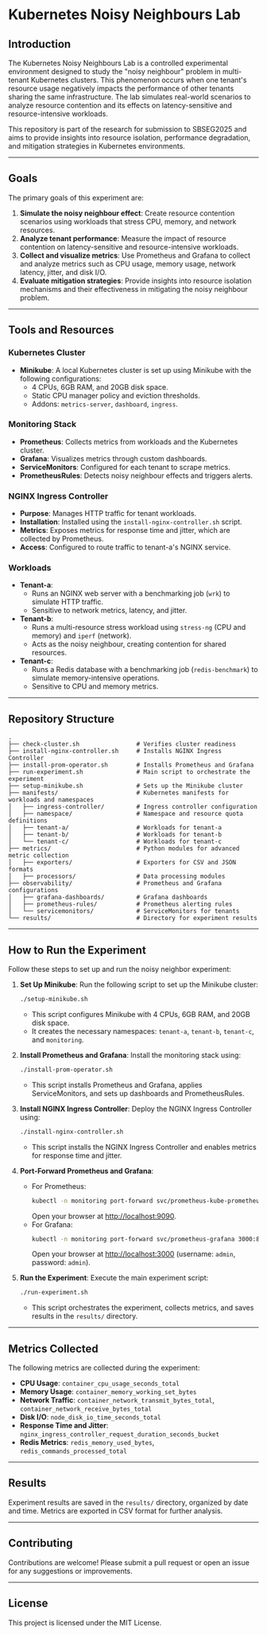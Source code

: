 # Kubernetes Noisy Neighbours Lab

## Introduction
The Kubernetes Noisy Neighbours Lab is a controlled experimental environment designed to study the "noisy neighbour" problem in multi-tenant Kubernetes clusters. This phenomenon occurs when one tenant's resource usage negatively impacts the performance of other tenants sharing the same infrastructure. The lab simulates real-world scenarios to analyze resource contention and its effects on latency-sensitive and resource-intensive workloads.

This repository is part of the research for submission to SBSEG2025 and aims to provide insights into resource isolation, performance degradation, and mitigation strategies in Kubernetes environments.

---

## Goals
The primary goals of this experiment are:
1. **Simulate the noisy neighbour effect**: Create resource contention scenarios using workloads that stress CPU, memory, and network resources.
2. **Analyze tenant performance**: Measure the impact of resource contention on latency-sensitive and resource-intensive workloads.
3. **Collect and visualize metrics**: Use Prometheus and Grafana to collect and analyze metrics such as CPU usage, memory usage, network latency, jitter, and disk I/O.
4. **Evaluate mitigation strategies**: Provide insights into resource isolation mechanisms and their effectiveness in mitigating the noisy neighbour problem.

---

## Tools and Resources

### Kubernetes Cluster
- **Minikube**: A local Kubernetes cluster is set up using Minikube with the following configurations:
  - 4 CPUs, 6GB RAM, and 20GB disk space.
  - Static CPU manager policy and eviction thresholds.
  - Addons: `metrics-server`, `dashboard`, `ingress`.

### Monitoring Stack
- **Prometheus**: Collects metrics from workloads and the Kubernetes cluster.
- **Grafana**: Visualizes metrics through custom dashboards.
- **ServiceMonitors**: Configured for each tenant to scrape metrics.
- **PrometheusRules**: Detects noisy neighbour effects and triggers alerts.

### NGINX Ingress Controller
- **Purpose**: Manages HTTP traffic for tenant workloads.
- **Installation**: Installed using the `install-nginx-controller.sh` script.
- **Metrics**: Exposes metrics for response time and jitter, which are collected by Prometheus.
- **Access**: Configured to route traffic to tenant-a's NGINX service.

### Workloads
- **Tenant-a**:
  - Runs an NGINX web server with a benchmarking job (`wrk`) to simulate HTTP traffic.
  - Sensitive to network metrics, latency, and jitter.
- **Tenant-b**:
  - Runs a multi-resource stress workload using `stress-ng` (CPU and memory) and `iperf` (network).
  - Acts as the noisy neighbour, creating contention for shared resources.
- **Tenant-c**:
  - Runs a Redis database with a benchmarking job (`redis-benchmark`) to simulate memory-intensive operations.
  - Sensitive to CPU and memory metrics.

---

## Repository Structure
```
.
├── check-cluster.sh                # Verifies cluster readiness
├── install-nginx-controller.sh     # Installs NGINX Ingress Controller
├── install-prom-operator.sh        # Installs Prometheus and Grafana
├── run-experiment.sh               # Main script to orchestrate the experiment
├── setup-minikube.sh               # Sets up the Minikube cluster
├── manifests/                      # Kubernetes manifests for workloads and namespaces
│   ├── ingress-controller/         # Ingress controller configuration
│   ├── namespace/                  # Namespace and resource quota definitions
│   ├── tenant-a/                   # Workloads for tenant-a
│   ├── tenant-b/                   # Workloads for tenant-b
│   └── tenant-c/                   # Workloads for tenant-c
├── metrics/                        # Python modules for advanced metric collection
│   ├── exporters/                  # Exporters for CSV and JSON formats
│   ├── processors/                 # Data processing modules
├── observability/                  # Prometheus and Grafana configurations
│   ├── grafana-dashboards/         # Grafana dashboards
│   ├── prometheus-rules/           # Prometheus alerting rules
│   └── servicemonitors/            # ServiceMonitors for tenants
└── results/                        # Directory for experiment results
```

---

## How to Run the Experiment

Follow these steps to set up and run the noisy neighbor experiment:

1. **Set Up Minikube**:
   Run the following script to set up the Minikube cluster:
   ```bash
   ./setup-minikube.sh
   ```
   - This script configures Minikube with 4 CPUs, 6GB RAM, and 20GB disk space.
   - It creates the necessary namespaces: `tenant-a`, `tenant-b`, `tenant-c`, and `monitoring`.

2. **Install Prometheus and Grafana**:
   Install the monitoring stack using:
   ```bash
   ./install-prom-operator.sh
   ```
   - This script installs Prometheus and Grafana, applies ServiceMonitors, and sets up dashboards and PrometheusRules.

3. **Install NGINX Ingress Controller**:
   Deploy the NGINX Ingress Controller using:
   ```bash
   ./install-nginx-controller.sh
   ```
   - This script installs the NGINX Ingress Controller and enables metrics for response time and jitter.

4. **Port-Forward Prometheus and Grafana**:
   - For Prometheus:
     ```bash
     kubectl -n monitoring port-forward svc/prometheus-kube-prometheus-prometheus 9090
     ```
     Open your browser at [http://localhost:9090](http://localhost:9090).
   - For Grafana:
     ```bash
     kubectl -n monitoring port-forward svc/prometheus-grafana 3000:80
     ```
     Open your browser at [http://localhost:3000](http://localhost:3000) (username: `admin`, password: `admin`).

5. **Run the Experiment**:
   Execute the main experiment script:
   ```bash
   ./run-experiment.sh
   ```
   - This script orchestrates the experiment, collects metrics, and saves results in the `results/` directory.

---

## Metrics Collected
The following metrics are collected during the experiment:
- **CPU Usage**: `container_cpu_usage_seconds_total`
- **Memory Usage**: `container_memory_working_set_bytes`
- **Network Traffic**: `container_network_transmit_bytes_total`, `container_network_receive_bytes_total`
- **Disk I/O**: `node_disk_io_time_seconds_total`
- **Response Time and Jitter**: `nginx_ingress_controller_request_duration_seconds_bucket`
- **Redis Metrics**: `redis_memory_used_bytes`, `redis_commands_processed_total`

---

## Results
Experiment results are saved in the `results/` directory, organized by date and time. Metrics are exported in CSV format for further analysis.

---

## Contributing
Contributions are welcome! Please submit a pull request or open an issue for any suggestions or improvements.

---

## License
This project is licensed under the MIT License.
